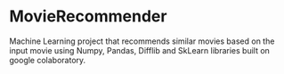 # MovieRecommender
Machine Learning project that recommends similar movies based on the input movie using Numpy, Pandas, Difflib and SkLearn libraries built on google colaboratory.

